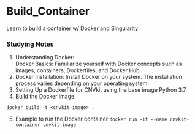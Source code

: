 # Build_Container
Learn to build a container w/ Docker and Singularity
### Studying Notes
1. Understanding Docker:  
Docker Basics: Familiarize yourself with Docker concepts such as images, containers, Dockerfiles, and Docker Hub.  
2. Docker Installation:
Install Docker on your system. The installation process varies depending on your operating system.
3. Setting Up a Dockerfile for CNVkit using the base image Python 3.7
4. Build the Docker image:
```
docker build -t <cnvkit-image> .
```
5. Example to run the Docker container
```docker run -it --name cnvkit-container cnvkit-image```
